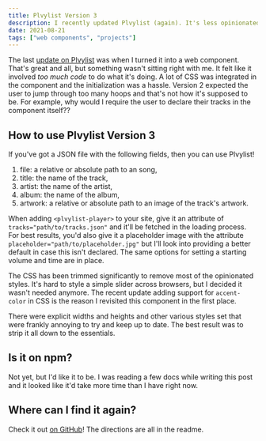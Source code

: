 ```yaml
---
title: Plvylist Version 3
description: I recently updated Plvylist (again). It's less opinionated and handles your tracks better.
date: 2021-08-21
tags: ["web components", "projects"]
---
```


The last [update on Plvylist](/2021/04/13/plvylist-is-now-a-web-component/) was when I turned it into a web component. That's great and all, but something wasn't sitting right with me. It felt like it involved _too much code_ to do what it's doing. A lot of CSS was integrated in the component and the initialization was a hassle. Version 2 expected the user to jump through too many hoops and that's not how it's supposed to be. For example, why would I require the user to declare their tracks in the component itself??

## How to use Plvylist Version 3

If you've got a JSON file with the following fields, then you can use Plvylist!

1. file: a relative or absolute path to an song,
2. title: the name of the track,
3. artist: the name of the artist,
4. album: the name of the album,
5. artwork: a relative or absolute path to an image of the track's artwork.

When adding `<plvylist-player>` to your site, give it an attribute of `tracks="path/to/tracks.json"` and it'll be fetched in the loading process. For best results, you'd also give it a placeholder image with the attribute `placeholder="path/to/placeholder.jpg"` but I'll look into providing a better default in case this isn't declared. The same options for setting a starting volume and time are in place.

The CSS has been trimmed significantly to remove most of the opinionated styles. It's hard to style a simple slider across browsers, but I decided it wasn't needed anymore. The recent update adding support for `accent-color` in CSS is the reason I revisited this component in the first place.

There were explicit widths and heights and other various styles set that were frankly annoying to try and keep up to date. The best result was to strip it all down to the essentials.

## Is it on npm?

Not yet, but I'd like it to be. I was reading a few docs while writing this post and it looked like it'd take more time than I have right now.

## Where can I find it again?

Check it out [on GitHub](https://github.com/troyvassalotti/plvylist)! The directions are all in the readme.
